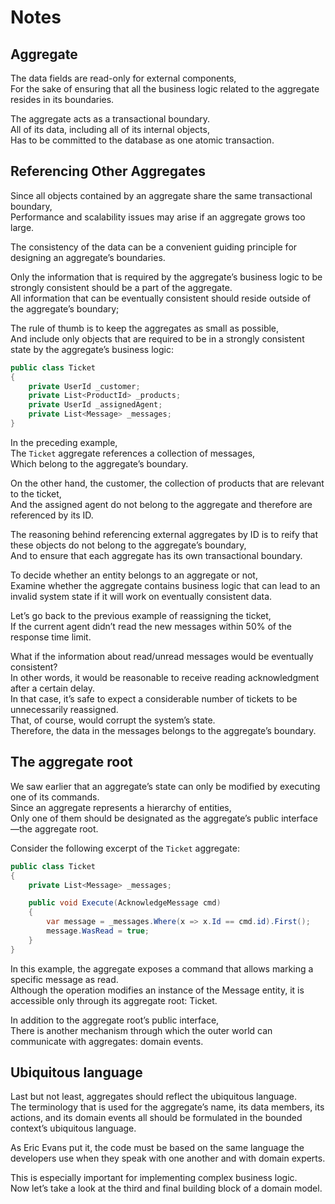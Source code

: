 # Notes

<!-- out of place -->

<!-- also page 112 of the book is out of place -->

## Aggregate

The data fields are read-only for external components,  
For the sake of ensuring that all the business logic related to the aggregate resides in its boundaries.

The aggregate acts as a transactional boundary.  
All of its data, including all of its internal objects,  
Has to be committed to the database as one atomic transaction.

## Referencing Other Aggregates

Since all objects contained by an aggregate share the same transactional boundary,  
Performance and scalability issues may arise if an aggregate grows too large.

The consistency of the data can be a convenient guiding principle for designing an aggregate’s boundaries.

Only the information that is required by the aggregate’s business logic to be strongly consistent should be a part of the aggregate.  
All information that can be eventually consistent should reside outside of the aggregate’s boundary;

The rule of thumb is to keep the aggregates as small as possible,  
And include only objects that are required to be in a strongly consistent state by the aggregate’s business logic:

```cs
public class Ticket
{
    private UserId _customer;
    private List<ProductId> _products;
    private UserId _assignedAgent;
    private List<Message> _messages;
}
```

In the preceding example,  
The `Ticket` aggregate references a collection of messages,  
Which belong to the aggregate’s boundary.

On the other hand, the customer, the collection of products that are relevant to the ticket,  
And the assigned agent do not belong to the aggregate and therefore are referenced by its ID.

The reasoning behind referencing external aggregates by ID is to reify that these objects do not belong to the aggregate’s boundary,  
And to ensure that each aggregate has its own transactional boundary.

To decide whether an entity belongs to an aggregate or not,  
Examine whether the aggregate contains business logic that can lead to an invalid system state if it will work on eventually consistent data.

Let’s go back to the previous example of reassigning the ticket,  
If the current agent didn’t read the new messages within 50% of the response time limit.

What if the information about read/unread messages would be eventually consistent?  
In other words, it would be reasonable to receive reading acknowledgment after a certain delay.  
In that case, it’s safe to expect a considerable number of tickets to be unnecessarily reassigned.  
That, of course, would corrupt the system’s state.  
Therefore, the data in the messages belongs to the aggregate’s boundary.

## The aggregate root

We saw earlier that an aggregate’s state can only be modified by executing one of its commands.  
Since an aggregate represents a hierarchy of entities,  
Only one of them should be designated as the aggregate’s public interface—the aggregate root.

Consider the following excerpt of the `Ticket` aggregate:

```cs
public class Ticket
{
    private List<Message> _messages;

    public void Execute(AcknowledgeMessage cmd)
    {
        var message = _messages.Where(x => x.Id == cmd.id).First();
        message.WasRead = true;
    }
}
```

In this example, the aggregate exposes a command that allows marking a specific message as read.  
Although the operation modifies an instance of the Message entity, it is accessible only through its aggregate root: Ticket.

In addition to the aggregate root’s public interface,  
There is another mechanism through which the outer world can communicate with aggregates: domain events.

## Ubiquitous language

Last but not least, aggregates should reflect the ubiquitous language.  
The terminology that is used for the aggregate’s name, its data members, its actions, and its domain events all should be formulated in the bounded context’s ubiquitous language.

As Eric Evans put it, the code must be based on the same language the developers use when they speak with one another and with domain experts.

This is especially important for implementing complex business logic.  
Now let’s take a look at the third and final building block of a domain model.
